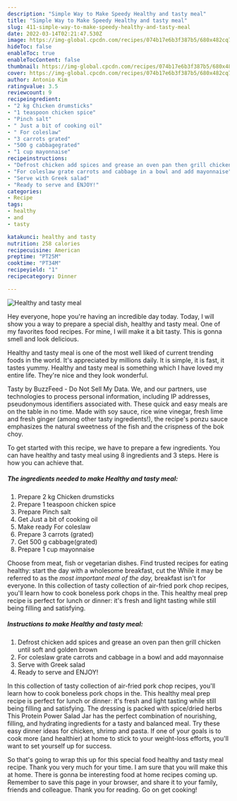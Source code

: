 ```yaml
---
description: "Simple Way to Make Speedy Healthy and tasty meal"
title: "Simple Way to Make Speedy Healthy and tasty meal"
slug: 411-simple-way-to-make-speedy-healthy-and-tasty-meal
date: 2022-03-14T02:21:47.530Z
image: https://img-global.cpcdn.com/recipes/074b17e6b3f387b5/680x482cq70/healthy-and-tasty-meal-recipe-main-photo.jpg
hideToc: false
enableToc: true
enableTocContent: false
thumbnail: https://img-global.cpcdn.com/recipes/074b17e6b3f387b5/680x482cq70/healthy-and-tasty-meal-recipe-main-photo.jpg
cover: https://img-global.cpcdn.com/recipes/074b17e6b3f387b5/680x482cq70/healthy-and-tasty-meal-recipe-main-photo.jpg
author: Antonio Kim
ratingvalue: 3.5
reviewcount: 9
recipeingredient:
- "2 kg Chicken drumsticks"
- "1 teaspoon chicken spice"
- "Pinch salt"
- " Just a bit of cooking oil"
- " For coleslaw"
- "3 carrots grated"
- "500 g cabbagegrated"
- "1 cup mayonnaise"
recipeinstructions:
- "Defrost chicken add spices and grease an oven pan then grill chicken until soft and golden brown"
- "For coleslaw grate carrots and cabbage in a bowl and add mayonnaise"
- "Serve with Greek salad"
- "Ready to serve and ENJOY!"
categories:
- Recipe
tags:
- healthy
- and
- tasty

katakunci: healthy and tasty 
nutrition: 258 calories
recipecuisine: American
preptime: "PT25M"
cooktime: "PT34M"
recipeyield: "1"
recipecategory: Dinner

---
```



![Healthy and tasty meal](https://img-global.cpcdn.com/recipes/074b17e6b3f387b5/680x482cq70/healthy-and-tasty-meal-recipe-main-photo.jpg)

Hey everyone, hope you're having an incredible day today. Today, I will show you a way to prepare a special dish, healthy and tasty meal. One of my favorites food recipes. For mine, I will make it a bit tasty. This is gonna smell and look delicious.

Healthy and tasty meal is one of the most well liked of current trending foods in the world. It's appreciated by millions daily. It is simple, it is fast, it tastes yummy. Healthy and tasty meal is something which I have loved my entire life. They're nice and they look wonderful.

Tasty by BuzzFeed - Do Not Sell My Data. We, and our partners, use technologies to process personal information, including IP addresses, pseudonymous identifiers associated with. These quick and easy meals are on the table in no time. Made with soy sauce, rice wine vinegar, fresh lime and fresh ginger (among other tasty ingredients!), the recipe&#39;s ponzu sauce emphasizes the natural sweetness of the fish and the crispness of the bok choy.


To get started with this recipe, we have to prepare a few ingredients. You can have healthy and tasty meal using 8 ingredients and 3 steps. Here is how you can achieve that.

<!--inarticleads1-->

##### The ingredients needed to make Healthy and tasty meal:

1. Prepare 2 kg Chicken drumsticks
1. Prepare 1 teaspoon chicken spice
1. Prepare Pinch salt
1. Get  Just a bit of cooking oil
1. Make ready  For coleslaw
1. Prepare 3 carrots (grated)
1. Get 500 g cabbage(grated)
1. Prepare 1 cup mayonnaise


Choose from meat, fish or vegetarian dishes. Find trusted recipes for eating healthy: start the day with a wholesome breakfast, cut the While it may be referred to as the *most important meal of the day,* breakfast isn&#39;t for everyone. In this collection of tasty collection of air-fried pork chop recipes, you&#39;ll learn how to cook boneless pork chops in the. This healthy meal prep recipe is perfect for lunch or dinner: it&#39;s fresh and light tasting while still being filling and satisfying. 

<!--inarticleads2-->

##### Instructions to make Healthy and tasty meal:

1. Defrost chicken add spices and grease an oven pan then grill chicken until soft and golden brown
1. For coleslaw grate carrots and cabbage in a bowl and add mayonnaise
1. Serve with Greek salad
1. Ready to serve and ENJOY!

In this collection of tasty collection of air-fried pork chop recipes, you&#39;ll learn how to cook boneless pork chops in the. This healthy meal prep recipe is perfect for lunch or dinner: it&#39;s fresh and light tasting while still being filling and satisfying. The dressing is packed with spice/dried herbs This Protein Power Salad Jar has the perfect combination of nourishing, filling, and hydrating ingredients for a tasty and balanced meal. Try these easy dinner ideas for chicken, shrimp and pasta. If one of your goals is to cook more (and healthier) at home to stick to your weight-loss efforts, you&#39;ll want to set yourself up for success. 

So that's going to wrap this up for this special food healthy and tasty meal recipe. Thank you very much for your time. I am sure that you will make this at home. There is gonna be interesting food at home recipes coming up. Remember to save this page in your browser, and share it to your family, friends and colleague. Thank you for reading. Go on get cooking!
